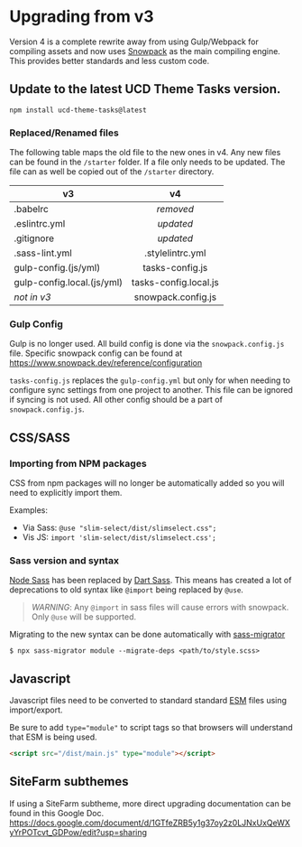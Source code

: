 # Upgrading from v3

Version 4 is a complete rewrite away from using Gulp/Webpack for compiling
assets and now uses [Snowpack](https://www.snowpack.dev/) as the main compiling
engine. This provides better standards and less custom code.

## Update to the latest UCD Theme Tasks version.
```
npm install ucd-theme-tasks@latest
```

### Replaced/Renamed files
The following table maps the old file to the new ones in v4. Any new files can
be found in the `/starter` folder. If a file only needs to be updated. The file
can as well be copied out of the `/starter` directory.

| v3                         | v4                    |
| -------------------------- |:---------------------:|
| .babelrc                   | *removed*             |
| .eslintrc.yml              | *updated*             |
| .gitignore                 | *updated*             |
| .sass-lint.yml             | .stylelintrc.yml      |
| gulp-config.(js/yml)       | tasks-config.js       |
| gulp-config.local.(js/yml) | tasks-config.local.js |
| *not in v3*                | snowpack.config.js    |

### Gulp Config
Gulp is no longer used. All build config is done via the `snowpack.config.js`
file. Specific snowpack config can be found at https://www.snowpack.dev/reference/configuration

`tasks-config.js` replaces the `gulp-config.yml` but only for when needing to
configure sync settings from one project to another. This file can be ignored
if syncing is not used. All other config should be a part of
`snowpack.config.js`.

## CSS/SASS

### Importing from NPM packages
CSS from npm packages will no longer be automatically added so you will need to
explicitly import them.

Examples:
* Via Sass: `@use "slim-select/dist/slimselect.css";`
* Vis JS: `import 'slim-select/dist/slimselect.css';`

### Sass version and syntax
[Node Sass](https://www.npmjs.com/package/node-sass) has been replaced by
[Dart Sass](https://sass-lang.com/dart-sass). This means has created a lot of
deprecations to old syntax like `@import` being replaced by `@use`.

> *WARNING*: Any `@import` in sass files will cause errors with snowpack. Only
> `@use` will be supported.

Migrating to the new syntax can be done automatically with [sass-migrator](https://sass-lang.com/blog/the-module-system-is-launched#automatic-migration)
```
$ npx sass-migrator module --migrate-deps <path/to/style.scss>
```

## Javascript
Javascript files need to be converted to standard standard
[ESM](https://developer.mozilla.org/en-US/docs/Web/JavaScript/Reference/Statements/import)
files using import/export.

Be sure to add `type="module"` to script tags so that browsers will understand
that ESM is being used.

```html
<script src="/dist/main.js" type="module"></script>
```





## SiteFarm subthemes
If using a SiteFarm subtheme, more direct upgrading documentation can be found
in this Google Doc.
https://docs.google.com/document/d/1GTfeZRB5y1g37oy2z0LJNxUxQeWXyYrPOTcvt_GDPow/edit?usp=sharing

